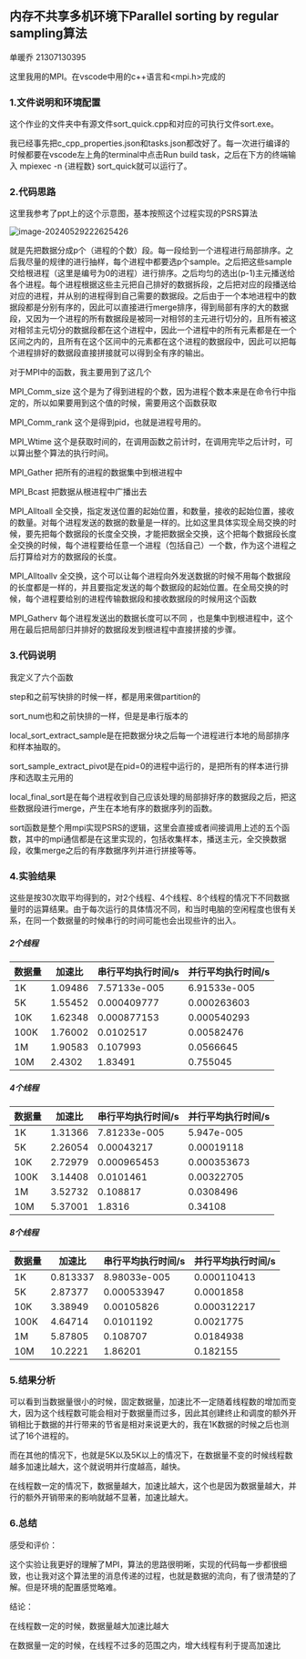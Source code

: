 ## 内存不共享多机环境下Parallel sorting by regular sampling算法

单暖乔 21307130395

这里我用的MPI。在vscode中用的c++语言和<mpi.h>完成的



### 1.文件说明和环境配置

这个作业的文件夹中有源文件sort_quick.cpp和对应的可执行文件sort.exe。

我已经事先把c_cpp_properties.json和tasks.json都改好了。每一次进行编译的时候都要在vscode左上角的terminal中点击Run build task，之后在下方的终端输入 mpiexec -n {进程数} sort_quick就可以运行了。



### 2.代码思路

这里我参考了ppt上的这个示意图，基本按照这个过程实现的PSRS算法

![image-20240529222625426](C:\Users\qq\AppData\Roaming\Typora\typora-user-images\image-20240529222625426.png)

就是先把数据分成p个（进程的个数）段。每一段给到一个进程进行局部排序。之后我尽量的规律的进行抽样，每个进程中都要选p个sample。之后把这些sample交给根进程（这里是编号为0的进程）进行排序。之后均匀的选出(p-1)主元播送给各个进程。每个进程根据这些主元把自己排好的数据拆段，之后把对应的段播送给对应的进程，并从别的进程得到自己需要的数据段。之后由于一个本地进程中的数据段都是分别有序的，因此可以直接进行merge排序，得到局部有序的大的数据段，又因为一个进程的所有数据段是被同一对相邻的主元进行切分的，且所有被这对相邻主元切分的数据段都在这个进程中，因此一个进程中的所有元素都是在一个区间之内的，且所有在这个区间中的元素都在这个进程的数据段中，因此可以把每个进程排好的数据段直接拼接就可以得到全有序的输出。

对于MPI中的函数，我主要用到了这几个

MPI_Comm_size 这个是为了得到进程的个数，因为进程个数本来是在命令行中指定的，所以如果要用到这个值的时候，需要用这个函数获取

MPI_Comm_rank 这个是得到pid，也就是进程号用的。

MPI_Wtime 这个是获取时间的，在调用函数之前计时，在调用完毕之后计时，可以算出整个算法的执行时间。

MPI_Gather 把所有的进程的数据集中到根进程中

MPI_Bcast 把数据从根进程中广播出去

MPI_Alltoall 全交换，指定发送位置的起始位置，和数量，接收的起始位置，接收的数量。对每个进程发送的数据的数量是一样的。比如这里具体实现全局交换的时候，要先把每个数据段的长度全交换，才能把数据全交换，这个把每个数据段长度全交换的时候，每个进程要给任意一个进程（包括自己）一个数，作为这个进程之后打算给对方的数据段的长度。

MPI_Alltoallv 全交换，这个可以让每个进程向外发送数据的时候不用每个数据段的长度都是一样的，并且要指定发送的每个数据段的起始位置。在全局交换的时候，每个进程要给别的进程传输数据段和接收数据段的时候用这个函数

MPI_Gatherv 每个进程发送出的数据长度可以不同 ，也是集中到根进程中，这个用在最后把局部归并排好的数据段发到根进程中直接拼接的步骤。



### 3.代码说明

我定义了六个函数

step和之前写快排的时候一样，都是用来做partition的

sort_num也和之前快排的一样，但是是串行版本的

local_sort_extract_sample是在把数据分块之后每一个进程进行本地的局部排序和样本抽取的。

sort_sample_extract_pivot是在pid=0的进程中运行的，是把所有的样本进行排序和选取主元用的

local_final_sort是在每个进程收到自己应该处理的局部排好序的数据段之后，把这些数据段进行merge，产生在本地有序的数据序列的函数。

sort函数是整个用mpi实现PSRS的逻辑，这里会直接或者间接调用上述的五个函数，其中的mpi通信都是在这里实现的，包括收集样本，播送主元，全交换数据段，收集merge之后的有序数据序列并进行拼接等等。

### 4.实验结果

这些是按30次取平均得到的，对2个线程、4个线程、8个线程的情况下不同数据量时的运算结果。由于每次运行的具体情况不同，和当时电脑的空闲程度也很有关系，在同一个数据量的时候串行的时间可能也会出现些许的出入。

##### 2个线程

| 数据量 | 加速比  | 串行平均执行时间/s | 并行平均执行时间/s |
| ------ | ------- | ------------------ | ------------------ |
| 1K     | 1.09486 | 7.57133e-005       | 6.91533e-005       |
| 5K     | 1.55452 | 0.000409777        | 0.000263603        |
| 10K    | 1.62348 | 0.000877153        | 0.000540293        |
| 100K   | 1.76002 | 0.0102517          | 0.00582476         |
| 1M     | 1.90583 | 0.107993           | 0.0566645          |
| 10M    | 2.4302  | 1.83491            | 0.755045           |

##### 4个线程

| 数据量 | 加速比  | 串行平均执行时间/s | 并行平均执行时间/s |
| ------ | ------- | ------------------ | ------------------ |
| 1K     | 1.31366 | 7.81233e-005       | 5.947e-005         |
| 5K     | 2.26054 | 0.00043217         | 0.00019118         |
| 10K    | 2.72979 | 0.000965453        | 0.000353673        |
| 100K   | 3.14408 | 0.0101461          | 0.00322705         |
| 1M     | 3.52732 | 0.108817           | 0.0308496          |
| 10M    | 5.37001 | 1.8316             | 0.34108            |

##### 8个线程

| 数据量 | 加速比   | 串行平均执行时间/s | 并行平均执行时间/s |
| ------ | -------- | ------------------ | ------------------ |
| 1K     | 0.813337 | 8.98033e-005       | 0.000110413        |
| 5K     | 2.87377  | 0.000533947        | 0.0001858          |
| 10K    | 3.38949  | 0.00105826         | 0.000312217        |
| 100K   | 4.64714  | 0.0101192          | 0.0021775          |
| 1M     | 5.87805  | 0.108707           | 0.0184938          |
| 10M    | 10.2221  | 1.86201            | 0.182155           |



### 5.结果分析

可以看到当数据量很小的时候，固定数据量，加速比不一定随着线程数的增加而变大，因为这个线程数可能会相对于数据量而过多，因此其创建终止和调度的额外开销相比于数据的并行带来的节省是相对来说更大的，我在1K数据的时候之后也测试了16个进程的。

而在其他的情况下，也就是5K以及5K以上的情况下，在数据量不变的时候线程数越多加速比越大，这个就说明并行度越高，越快。

在线程数一定的情况下，数据量越大，加速比越大，这个也是因为数据量越大，并行的额外开销带来的影响就越不显著，加速比越大。



### 6.总结

感受和评价：

这个实验让我更好的理解了MPI，算法的思路很明晰，实现的代码每一步都很细致，也让我对这个算法里的消息传递的过程，也就是数据的流向，有了很清楚的了解。但是环境的配置感觉略难。

结论：

在线程数一定的时候，数据量越大加速比越大

在数据量一定的时候，在线程不过多的范围之内，增大线程有利于提高加速比

